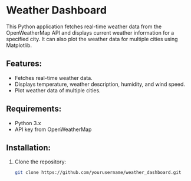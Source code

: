 # Weather Dashboard

This Python application fetches real-time weather data from the OpenWeatherMap API and displays current weather information for a specified city. It can also plot the weather data for multiple cities using Matplotlib.

## Features:
- Fetches real-time weather data.
- Displays temperature, weather description, humidity, and wind speed.
- Plot weather data of multiple cities.

## Requirements:
- Python 3.x
- API key from OpenWeatherMap

## Installation:
1. Clone the repository:
   ```bash
   git clone https://github.com/yourusername/weather_dashboard.git

